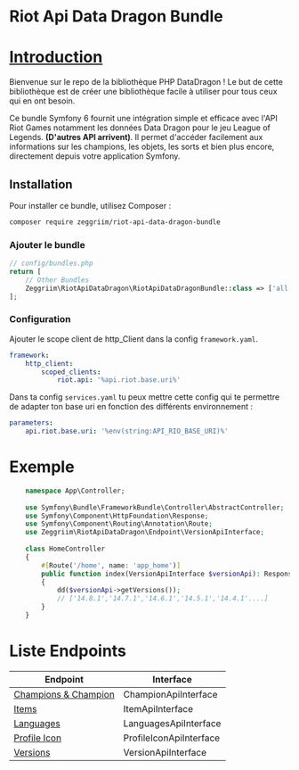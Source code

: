 # Riot Api Data Dragon Bundle


# [Introduction](https://github.com/dolejska-daniel/riot-api/wiki/Home#introduction)

Bienvenue sur le repo de la bibliothèque PHP DataDragon ! Le but de cette bibliothèque est de créer une bibliothèque facile à utiliser pour tous ceux qui en ont besoin.

Ce bundle Symfony 6 fournit une intégration simple et efficace avec l'API Riot Games notamment les données Data Dragon pour le jeu League of Legends. **(D'autres API arrivent)**.
Il permet d'accéder facilement aux informations sur les champions, les objets, les sorts et bien plus encore, directement depuis votre application Symfony.

## Installation
Pour installer ce bundle, utilisez Composer :

```bash
composer require zeggriim/riot-api-data-dragon-bundle
```
### Ajouter le bundle

```php
// config/bundles.php
return [
    // Other Bundles
    Zeggriim\RiotApiDataDragon\RiotApiDataDragonBundle::class => ['all' => true],
];
```


### Configuration

Ajouter le scope client de http_Client dans la config `framework.yaml`.


```yaml
framework:
    http_client:
        scoped_clients:
            riot.api: '%api.riot.base.uri%'
```

Dans ta config `services.yaml` tu peux mettre cette config qui te permettre de adapter ton base uri en fonction des différents environnement :

```yaml
parameters:
    api.riot.base.uri: '%env(string:API_RIO_BASE_URI)%'
```

# Exemple 

```php
    namespace App\Controller;
    
    use Symfony\Bundle\FrameworkBundle\Controller\AbstractController;
    use Symfony\Component\HttpFoundation\Response;
    use Symfony\Component\Routing\Annotation\Route;
    use Zeggriim\RiotApiDataDragon\Endpoint\VersionApiInterface;
    
    class HomeController
    {
        #[Route('/home', name: 'app_home')]
        public function index(VersionApiInterface $versionApi): Response
        {
            dd($versionApi->getVersions());
            // ['14.8.1','14.7.1','14.6.1','14.5.1','14.4.1'....]
        }
    }
```


# Liste Endpoints

| Endpoint                                                                               | Interface               |
|----------------------------------------------------------------------------------------|-------------------------|
| [Champions & Champion](https://developer.riotgames.com/docs/lol#data-dragon_champions) | ChampionApiInterface    |
| [Items](https://developer.riotgames.com/docs/lol#data-dragon_items)                    | ItemApiInterface        |
| [Languages](https://developer.riotgames.com/docs/lol#data-dragon_data-assets)          | LanguagesApiInterface   |
| [Profile Icon](https://developer.riotgames.com/docs/lol#data-dragon_other)             | ProfileIconApiInterface |
| [Versions](https://developer.riotgames.com/docs/lol#data-dragon_versions)              | VersionApiInterface     |